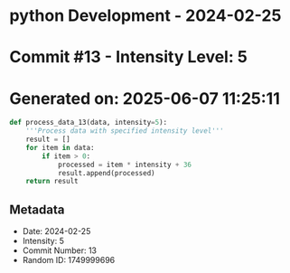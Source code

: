 ﻿# python Development - 2024-02-25
# Commit #13 - Intensity Level: 5
# Generated on: 2025-06-07 11:25:11
```python
def process_data_13(data, intensity=5):
    '''Process data with specified intensity level'''
    result = []
    for item in data:
        if item > 0:
            processed = item * intensity + 36
            result.append(processed)
    return result
```
## Metadata
- Date: 2024-02-25
- Intensity: 5
- Commit Number: 13
- Random ID: 1749999696
